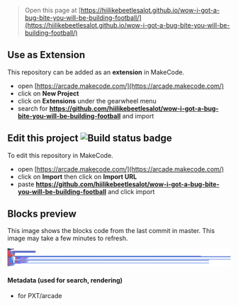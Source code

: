  


> Open this page at [https://hiilikebeetlesalot.github.io/wow-i-got-a-bug-bite-you-will-be-building-football/](https://hiilikebeetlesalot.github.io/wow-i-got-a-bug-bite-you-will-be-building-football/)

## Use as Extension

This repository can be added as an **extension** in MakeCode.

* open [https://arcade.makecode.com/](https://arcade.makecode.com/)
* click on **New Project**
* click on **Extensions** under the gearwheel menu
* search for **https://github.com/hiilikebeetlesalot/wow-i-got-a-bug-bite-you-will-be-building-football** and import

## Edit this project ![Build status badge](https://github.com/hiilikebeetlesalot/wow-i-got-a-bug-bite-you-will-be-building-football/workflows/MakeCode/badge.svg)

To edit this repository in MakeCode.

* open [https://arcade.makecode.com/](https://arcade.makecode.com/)
* click on **Import** then click on **Import URL**
* paste **https://github.com/hiilikebeetlesalot/wow-i-got-a-bug-bite-you-will-be-building-football** and click import

## Blocks preview

This image shows the blocks code from the last commit in master.
This image may take a few minutes to refresh.

![A rendered view of the blocks](https://github.com/hiilikebeetlesalot/wow-i-got-a-bug-bite-you-will-be-building-football/raw/master/.github/makecode/blocks.png)

#### Metadata (used for search, rendering)

* for PXT/arcade
<script src="https://makecode.com/gh-pages-embed.js"></script><script>makeCodeRender("{{ site.makecode.home_url }}", "{{ site.github.owner_name }}/{{ site.github.repository_name }}");</script>

